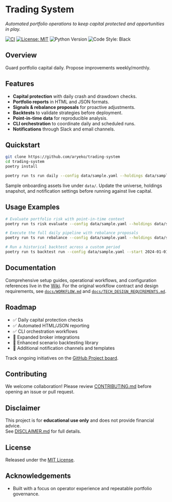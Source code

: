 # Trading System
*Automated portfolio operations to keep capital protected and opportunities in play.*

[![CI](https://github.com/aryeko/trading-system/actions/workflows/ci.yml/badge.svg)](https://github.com/aryeko/trading-system/actions/workflows/ci.yml)
[![License: MIT](https://img.shields.io/badge/License-MIT-green.svg)](LICENSE)
![Python Version](https://img.shields.io/badge/Python-3.13-blue.svg)
![Code Style: Black](https://img.shields.io/badge/Code%20Style-Black-000000.svg)

## Overview
Guard portfolio capital daily. Propose improvements weekly/monthly.

## Features
- **Capital protection** with daily crash and drawdown checks.
- **Portfolio reports** in HTML and JSON formats.
- **Signals & rebalance proposals** for proactive adjustments.
- **Backtests** to validate strategies before deployment.
- **Point-in-time data** for reproducible analysis.
- **CLI orchestration** to coordinate daily and scheduled runs.
- **Notifications** through Slack and email channels.

## Quickstart

```bash
git clone https://github.com/aryeko/trading-system
cd trading-system
poetry install

poetry run ts run daily --config data/sample.yaml --holdings data/sample-holdings.json --dry-run
```

Sample onboarding assets live under `data/`. Update the universe, holdings snapshot, and notification settings before running against live capital.

## Usage Examples

```bash
# Evaluate portfolio risk with point-in-time context
poetry run ts risk evaluate --config data/sample.yaml --holdings data/sample-holdings.json

# Execute the full daily pipeline with rebalance proposals
poetry run ts run rebalance --config data/sample.yaml --holdings data/sample-holdings.json --dry-run

# Run a historical backtest across a custom period
poetry run ts backtest run --config data/sample.yaml --start 2024-01-01 --end 2024-06-30 --output reports/backtests/demo
```

## Documentation
Comprehensive setup guides, operational workflows, and configuration references live in the [Wiki](https://github.com/aryeko/trading-system/wiki). For the original workflow contract and design requirements, see [`docs/WORKFLOW.md`](docs/WORKFLOW.md) and [`docs/TECH_DESIGN_REQUIREMENTS.md`](docs/TECH_DESIGN_REQUIREMENTS.md).

## Roadmap
- ✅ Daily capital protection checks
- ✅ Automated HTML/JSON reporting
- ✅ CLI orchestration workflows
- 🔲 Expanded broker integrations
- 🔲 Enhanced scenario backtesting library
- 🔲 Additional notification channels and templates

Track ongoing initiatives on the [GitHub Project board](https://github.com/users/aryeko/projects/2).

## Contributing
We welcome collaboration! Please review [CONTRIBUTING.md](CONTRIBUTING.md) before opening an issue or pull request.

## Disclaimer

This project is for **educational use only** and does not provide financial advice.  
See [DISCLAIMER.md](DISCLAIMER.md) for full details.

## License
Released under the [MIT License](LICENSE).

## Acknowledgements
- Built with a focus on operator experience and repeatable portfolio governance.
